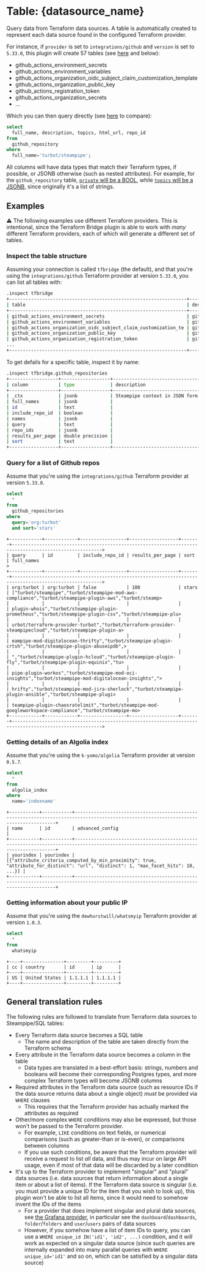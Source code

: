 # Table: {datasource_name}

Query data from Terraform data sources. A table is automatically created to represent each
data source found in the configured Terraform provider.

For instance, if `provider` is set to `integrations/github` and `version` is set to `5.33.0`, this plugin will create 57 tables (see [here](https://registry.terraform.io/providers/integrations/github/5.33.0/docs/data-sources/actions_environment_secrets) and below):

- github_actions_environment_secrets
- github_actions_environment_variables
- github_actions_organization_oidc_subject_claim_customization_template
- github_actions_organization_public_key
- github_actions_registration_token
- github_actions_organization_secrets
- ...

Which you can then query directly (see [here](https://registry.terraform.io/providers/integrations/github/5.33.0/docs/data-sources/repository) to compare):

```sql
select
  full_name, description, topics, html_url, repo_id
from
  github_repository
where
  full_name='turbot/steampipe';
```

All columns will have data types that match their Terraform types, if possible, or JSONB otherwise (such as nested attributes). For example, for the `github_repository` table, [`private` will be a BOOL](https://registry.terraform.io/providers/integrations/github/5.33.0/docs/data-sources/repository#private), while [`topics` will be a JSONB](https://registry.terraform.io/providers/integrations/github/5.33.0/docs/data-sources/repository#topics), since originally it's a list of strings.

## Examples

⚠ The following examples use different Terraform providers. This is intentional, since the Terraform Bridge plugin is able to work with _many_ different Terraform providers, each of which will generate a different set of tables.

### Inspect the table structure

Assuming your connection is called `tfbridge` (the default), and that you're using the `integrations/github` Terraform provider at version `5.33.0`, you can list all tables with:

```bash
.inspect tfbridge
+-----------------------------------------------------------------+-------------------------------------------------------------------------+
| table                                                           | description                                                             |
+-----------------------------------------------------------------+-------------------------------------------------------------------------+
| github_actions_environment_secrets                              | github_actions_environment_secrets:                                     |
| github_actions_environment_variables                            | github_actions_environment_variables:                                   |
| github_actions_organization_oidc_subject_claim_customization_te | github_actions_organization_oidc_subject_claim_customization_template:  |
| github_actions_organization_public_key                          | github_actions_organization_public_key:                                 |
| github_actions_organization_registration_token                  | github_actions_organization_registration_token:                         |
...
+-----------------------------------------------------------------+-------------------------------------------------------------------------+
```

To get defails for a specific table, inspect it by name:

```bash
.inspect tfbridge.github_repositories
+------------------+------------------+-------------------------------------------------------+
| column           | type             | description                                           |
+------------------+------------------+-------------------------------------------------------+
| _ctx             | jsonb            | Steampipe context in JSON form, e.g. connection_name. |
| full_names       | jsonb            |                                                       |
| id               | text             |                                                       |
| include_repo_id  | boolean          |                                                       |
| names            | jsonb            |                                                       |
| query            | text             |                                                       |
| repo_ids         | jsonb            |                                                       |
| results_per_page | double precision |                                                       |
| sort             | text             |                                                       |
+------------------+------------------+-------------------------------------------------------+
```

### Query for a list of Github repos

Assume that you're using the `integrations/github` Terraform provider at version `5.33.0`.

```sql
select 
  * 
from 
  github_repositories 
where 
  query='org:turbot' 
  and sort='stars'
```

```
+------------+------------+-----------------+------------------+-------+------------------------------------------------------------------------------------------------------->
| query      | id         | include_repo_id | results_per_page | sort  | full_names                                                                                            >
+------------+------------+-----------------+------------------+-------+------------------------------------------------------------------------------------------------------->
| org:turbot | org:turbot | false           | 100              | stars | ["turbot/steampipe","turbot/steampipe-mod-aws-compliance","turbot/steampipe-plugin-aws","turbot/steamp>
|            |            |                 |                  |       | plugin-whois","turbot/steampipe-plugin-prometheus","turbot/steampipe-plugin-csv","turbot/steampipe-plu>
|            |            |                 |                  |       | urbot/terraform-provider-turbot","turbot/terraform-provider-steampipecloud","turbot/steampipe-plugin-a>
|            |            |                 |                  |       | eampipe-mod-digitalocean-thrifty","turbot/steampipe-plugin-crtsh","turbot/steampipe-plugin-abuseipdb",>
|            |            |                 |                  |       | ","turbot/steampipe-plugin-hcloud","turbot/steampipe-plugin-fly","turbot/steampipe-plugin-equinix","tu>
|            |            |                 |                  |       | pipe-plugin-workos","turbot/steampipe-mod-oci-insights","turbot/steampipe-mod-digitalocean-insights",">
|            |            |                 |                  |       | hrifty","turbot/steampipe-mod-jira-sherlock","turbot/steampipe-plugin-ansible","turbot/steampipe-plugi>
|            |            |                 |                  |       | teampipe-plugin-chaosratelimit","turbot/steampipe-mod-googleworkspace-compliance","turbot/steampipe-mo>
+------------+------------+-----------------+------------------+-------+------------------------------------------------------------------------------------------------------->
```

### Getting details of an Algolia index

Assume that you're using the `k-yomo/algolia` Terraform provider at version `0.5.7`.


```sql
select 
  * 
from 
  algolia_index 
where
  name='indexname'
```

```
+-----------+-----------+-------------------------------------------------------------------------------------------------------------------------------------+
| name      | id        | advanced_config                                                                                                                     |
+-----------+-----------+-------------------------------------------------------------------------------------------------------------------------------------+
| yourindex | yourindex | [{"attribute_criteria_computed_by_min_proximity": true, "attribute_for_distinct": "url", "distinct": 1, "max_facet_hits": 10, ...}] |
+-----------+-----------+-------------------------------------------------------------------------------------------------------------------------------------+
```


### Getting information about your public IP

Assume that you're using the `dewhurstwill/whatsmyip` Terraform provider at version `1.0.3`.

```sql
select 
  * 
from 
  whatsmyip 
```

```
+----+---------------+---------+---------+
| cc | country       | id      | ip      |
+----+---------------+---------+---------+
| US | United States | 1.1.1.1 | 1.1.1.1 |
+----+---------------+---------+---------+
```

## General translation rules

The following rules are followed to translate from Terraform data sources to Steampipe/SQL tables:

* Every Terraform data source becomes a SQL table
    * The name and description of the table are taken directly from the Terraform schema
* Every attribute in the Terraform data source becomes a column in the table
    * Data types are translated in a best-effort basis: strings, numbers and booleans will become their corresponding Postgres types, and more complex Terraform types will become JSONB columns
* Required attributes in the Terraform data source (such as resource IDs if the data source returns data about a single object) _must_ be provided via `WHERE` clauses
    * This requires that the Terraform provider has actually marked the attributes as required
* Other/more complex `WHERE` conditions may also be expressed, but those won't be passed to the Terraform provider. 
    * For example, `LIKE` conditions on text fields, or numerical comparisons (such as greater-than or is-even), or comparisons between columns
    * If you use such conditions, be aware that the Terraform provider will receive a request to list _all_ data, and thus may incur on large API usage, even if most of that data will be discarded by a later condition
* It's up to the Terraform provider to implement "singular" and "plural" data sources (i.e. data sources that return information about a single item or about a list of items). If the Terraform data source is singular (i.e. you must provide a unique ID for the item that you wish to look up), this plugin won't be able to list all items, since it would need to somehow invent the IDs of the items
    * For a provider that does implement singular and plural data sources, see [the Grafana provider](https://registry.terraform.io/providers/grafana/grafana/latest/docs/data-sources/dashboard), in particular see the `dashboard`/`dashboards`, `folder`/`folders` and `user`/`users` pairs of data sources
    * However, if you somehow have a list of item IDs to query, you can use a `WHERE unique_id IN('id1', 'id2', ...)` condition, and it _will_ work as expected on a singular data source (since such queries are internally expanded into many parallel queries with `WHERE unique_id='id1'` and so on, which can be satisfied by a singular data source)